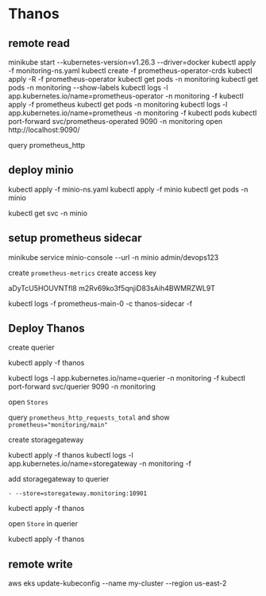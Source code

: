 # Thanos

## remote read

minikube start --kubernetes-version=v1.26.3 --driver=docker
kubectl apply -f monitoring-ns.yaml
kubectl create -f prometheus-operator-crds
kubectl apply -R -f prometheus-operator
kubectl get pods -n monitoring
kubectl get pods -n monitoring --show-labels
kubectl logs -l app.kubernetes.io/name=prometheus-operator -n monitoring -f
kubectl apply -f prometheus
kubectl get pods -n monitoring
kubectl logs -l app.kubernetes.io/name=prometheus -n monitoring -f
kubectl pods
kubectl port-forward svc/prometheus-operated 9090 -n monitoring
open http://localhost:9090/

query prometheus_http

## deploy minio

kubectl apply -f minio-ns.yaml
kubectl apply -f minio
kubectl get pods -n minio

kubectl get svc -n minio

## setup prometheus sidecar
minikube service minio-console --url -n minio
admin/devops123

create `prometheus-metrics`
create access key

aDyTcU5HOUVNTfl8
m2Rv69ko3f5qnjiD83sAih4BWMRZWL9T

kubectl logs -f prometheus-main-0 -c thanos-sidecar -f




## Deploy Thanos

create querier

kubectl apply -f thanos


kubectl logs -l app.kubernetes.io/name=querier -n monitoring -f
kubectl port-forward svc/querier 9090 -n monitoring

open `Stores`

query `prometheus_http_requests_total` and show `prometheus="monitoring/main"`

create storagegateway

kubectl apply -f thanos
kubectl logs -l app.kubernetes.io/name=storegateway -n monitoring -f

add storagegateway to querier

```
- --store=storegateway.monitoring:10901
```

kubectl apply -f thanos

open `Store` in querier

kubectl apply -f thanos

## remote write

aws eks update-kubeconfig --name my-cluster --region us-east-2